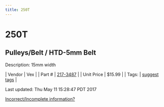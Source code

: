 ```yaml
---
title: 250T
---
```


# 250T
## Pulleys/Belt / HTD-5mm Belt
Description: 	15mm width 

| Vendor | Vex | 
| Part # | [217-3487](http://www.vexrobotics.com/vexpro/motion/belts-and-pulleys/htdbelts15.html) | 
| Unit Price | $15.99 | 
| Tags: | [suggest tags](https://docs.google.com/forms/d/e/1FAIpQLSeWyY8v3RgOty-MyWmh9U0iivNYN_molChYyS-0U-o-kOAv_g/viewform) | 

Last updated: Thu May 11 15:28:47 PDT 2017

 [Incorrect/Incomplete information?](https://docs.google.com/forms/d/e/1FAIpQLSeWyY8v3RgOty-MyWmh9U0iivNYN_molChYyS-0U-o-kOAv_g/viewform)